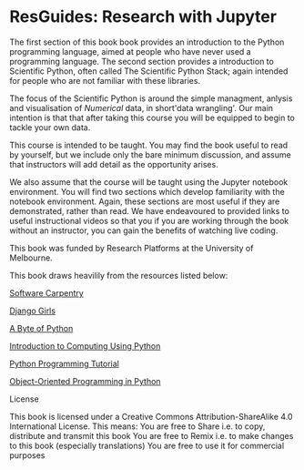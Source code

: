 # ResGuides: Research with Jupyter

The first section of this book book provides an introduction to the Python programming language, aimed at people who have never used a programming language.  The second section provides a introduction to Scientific Python, often called The Scientific Python Stack; again intended for people who are not familiar with these libraries. 

The focus of the Scientific Python is around the simple managment, anlysis and visualisation of _Numerical_ data, in short'data wrangling'. Our main intention is that that after taking this course you will be equipped to begin to tackle your own data.

This course is intended to be taught. You may find the book useful to read by yourself, but we include only the bare minimum discussion, and assume that instructors will add detail as the opportunity arises. 

We also assume that the course will be taught using the Jupyter notebook environment. You will find two sections which develop familiarity with the notebook environment. Again, these sections are most useful if they are demonstrated, rather than read. We have endeavoured to provided links to useful instructional videos so that you if you are working through the book without an instructor, you can gain the benefits of watching live coding. 

This book was funded by Research Platforms at the University of Melbourne. 

This book draws heavilily from the resources listed below:


[Software Carpentry](http://swcarpentry.github.io/python-novice-inflammation/)

[Django Girls](http://tutorial.djangogirls.org/en/)

[A Byte of Python](http://python.swaroopch.com/)

[Introduction to Computing Using Python](http://www.cs.cornell.edu/courses/CS1110/2014fa/lectures/)

[Python Programming Tutorial](http://www.programiz.com/python-programming)

[Object-Oriented Programming in Python](http://python-textbok.readthedocs.io/en/latest/index.html)

License

This book is licensed under a Creative Commons Attribution-ShareAlike 4.0 International License.
This means:
You are free to Share i.e. to copy, distribute and transmit this book
You are free to Remix i.e. to make changes to this book (especially translations)
You are free to use it for commercial purposes
